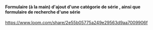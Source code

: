 #### Formulaire (à la main) d'ajout d'une catégorie de série , ainsi que formulaire de recherche d'une série


https://www.loom.com/share/2e55b05775a249e29563d9aa7009906f

